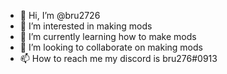 - 👋 Hi, I’m @bru2726
- 👀 I’m interested in making mods
- 🌱 I’m currently learning how to make mods
- 💞️ I’m looking to collaborate on making mods
- 📫 How to reach me my discord is bru276#0913

<!---
bru2726/bru2726 is a ✨ special ✨ repository because its `README.md` (this file) appears on your GitHub profile.
You can click the Preview link to take a look at your changes.
--->
